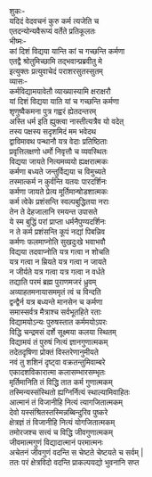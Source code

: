 शुकः-   
यदिदं वेदवचनं कुरु कर्म त्यजेति च  
एतदन्योन्यवैरूप्यं वर्तेते प्रतिकूलतः  
भीष्मः-   
कां दिशं विद्यया यान्ति कां च गच्छन्ति कर्मणा  
एतद्वै श्रोतुमिच्छामि तद्भवान्प्रब्रवीतु मे  
इत्युक्तः प्रत्युवाचेदं पराशरसुतस्सुतम्  
व्यासः-  
कर्मविद्यामयावेतौ व्याख्यास्यामि क्षराक्षरौ  
यां दिशं विद्यया याति यां च गच्छन्ति कर्मणा  
शृणुष्वैकमना पुत्र गह्वरं ह्येतदन्तरम्  
अस्ति धर्म इति ह्युक्त्वा नास्तीत्यत्रैव यो वदेत्  
तस्य पक्षस्य सदृशमिदं मम भवेदथ  
द्वाविमावथ पन्थानौ यत्र वेदाः प्रतिष्ठिताः  
प्रवृत्तिलक्षणो धर्मो निवृत्तौ च व्यवस्थितः  
विद्यया जायते नित्यमव्ययो ह्यक्षरात्मकः  
कर्मणा बध्यते जन्तुर्विद्यया च विमुच्यते  
तस्मात्कर्म न कुर्वन्ति यतयः पारदर्शिनः  
कर्मणा जायते प्रेत्य मूर्तिमान्षोडशात्मकः  
कर्म त्वेके प्रशंसन्ति स्वल्पबुद्धितया नराः  
तेन ते देहजालानि रमयन्त उपासते  
ये स्म बुद्धिं परां प्राप्ता धर्मनैपुण्यदर्शिनः  
न ते कर्म प्रशंसन्ति कूपं नद्यां पिबन्निव  
कर्मणः फलमाप्नोति सुखदुःखे भवाभवौ  
विद्यया तदवाप्नोति यत्र गत्वा न शोचति  
यत्र गत्वा न म्रियते यत्र गत्वा न जायते  
न जीर्यते यत्र गत्वा यत्र गत्वा न वर्धते  
तद्याति परमं ब्रह्म पुराणमजरं ध्रुवम्  
अव्याहतमनायासममृतं त्वं च विन्दति  
द्वन्द्वैर्न यत्र बध्यन्ते मानसेन च कर्मणा  
समास्सर्वत्र मैत्राश्च सर्वभूतहिते रताः  
विद्यामयोऽन्यः पुरुषस्तात कर्ममयोऽपरः  
विद्धि चन्द्रमसं दर्शे सूक्ष्मया कलया स्थितम्  
विद्यामयं तं पुरुषं नित्यं ज्ञानगुणात्मकम्  
तदेतदृषिणा प्रोक्तं विस्तरेणानुमीयते  
नवं तु शशिनं दृष्ट्वा वक्रतन्तुमिवाम्बरे  
एकादशविकारात्मा कलासम्भारसम्भृतः  
मृर्तिमानिति तं विद्धि तात कर्म गुणात्मकम्  
तस्मिन्यस्संस्थितो ह्यग्निर्नित्यं स्थाल्यामिवाहितः  
आत्मानं तं विजानीहि नित्यं त्यागजितात्मकम्  
देवो यस्संश्रितस्तस्मिन्नब्बिन्दुरिव पुष्करे  
क्षेत्रज्ञं तं विजानीहि नित्यं योगजितात्मकम्  
तमोरजश्च सत्त्वं च विद्धि जीवगुणात्मकम्  
जीवमात्मगुणं विद्यादात्मानं परमात्मनः  
अचेतनं जीवगुणं वदन्ति स चेष्टते चेष्टयते च सर्वम् |  
ततः परं क्षेत्रविदो वदन्ति प्राकल्पयद्यो भुवनानि सप्त   
